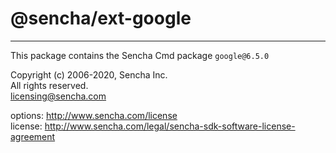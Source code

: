 # @sencha/ext-google
--------------------------------------------------------
This package contains the Sencha Cmd package `google@6.5.0`  
 
Copyright (c) 2006-2020, Sencha Inc.  
All rights reserved.  
licensing@sencha.com  
  
options: http://www.sencha.com/license  
license: http://www.sencha.com/legal/sencha-sdk-software-license-agreement